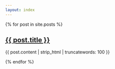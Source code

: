 ```yaml
---
layout: index
---
```


<section class="content">
  {% for post in site.posts %}
  <div>
  <h2><a href="{{ post.url }}">{{ post.title }}</a></h2>
  <p>
	{{ post.content | strip_html | truncatewords: 100 }}
  </p>
  </div>
  {% endfor %}
</section>
